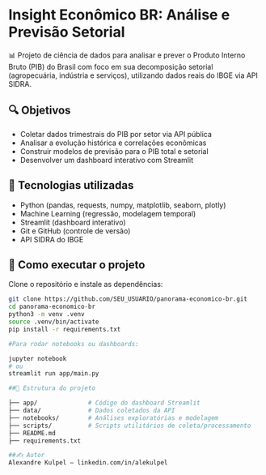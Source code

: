 # Insight Econômico BR: Análise e Previsão Setorial

📊 Projeto de ciência de dados para analisar e prever o Produto Interno Bruto (PIB) do Brasil com foco em sua decomposição setorial (agropecuária, indústria e serviços), utilizando dados reais do IBGE via API SIDRA.

## 🔍 Objetivos
- Coletar dados trimestrais do PIB por setor via API pública
- Analisar a evolução histórica e correlações econômicas
- Construir modelos de previsão para o PIB total e setorial
- Desenvolver um dashboard interativo com Streamlit

## 🧰 Tecnologias utilizadas
- Python (pandas, requests, numpy, matplotlib, seaborn, plotly)
- Machine Learning (regressão, modelagem temporal)
- Streamlit (dashboard interativo)
- Git e GitHub (controle de versão)
- API SIDRA do IBGE

## 🚀 Como executar o projeto

Clone o repositório e instale as dependências:

```bash
git clone https://github.com/SEU_USUARIO/panorama-economico-br.git
cd panorama-economico-br
python3 -m venv .venv
source .venv/bin/activate
pip install -r requirements.txt

#Para rodar notebooks ou dashboards:

jupyter notebook
# ou
streamlit run app/main.py

##📁 Estrutura do projeto

├── app/              # Código do dashboard Streamlit
├── data/             # Dados coletados da API
├── notebooks/        # Análises exploratórias e modelagem
├── scripts/          # Scripts utilitários de coleta/processamento
├── README.md
├── requirements.txt

##✍️ Autor
Alexandre Kulpel — linkedin.com/in/alekulpel




